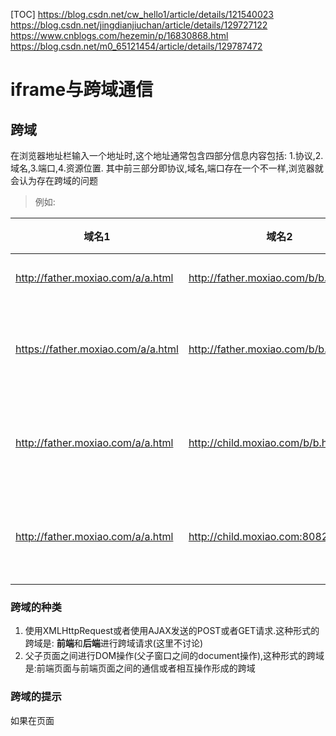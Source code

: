 [TOC]
https://blog.csdn.net/cw_hello1/article/details/121540023
https://blog.csdn.net/jingdianjiuchan/article/details/129727122
https://www.cnblogs.com/hezemin/p/16830868.html
https://blog.csdn.net/m0_65121454/article/details/129787472
# iframe与跨域通信

## 跨域
在浏览器地址栏输入一个地址时,这个地址通常包含四部分信息内容包括: 1.协议,2.域名,3.端口,4.资源位置.
其中前三部分即协议,域名,端口存在一个不一样,浏览器就会认为存在跨域的问题
> 例如: 

| 域名1 | 域名2 | 是否跨域 |
| ---- | ---- | ---- |
| http://father.moxiao.com/a/a.html | http://father.moxiao.com/b/b.html | 不存在跨域 |
| https://father.moxiao.com/a/a.html | http://father.moxiao.com/b/b.html | 存在跨域，协议不一样 |
| http://father.moxiao.com/a/a.html	| http://child.moxiao.com/b/b.html | 存在跨域，域名不一样 |
| http://father.moxiao.com/a/a.html	| http://child.moxiao.com:8082/b/b.html	| 存在跨域，端口不一样 |

### 跨域的种类
1. 使用XMLHttpRequest或者使用AJAX发送的POST或者GET请求.这种形式的跨域是: **前端**和**后端**进行跨域请求(这里不讨论)
2. 父子页面之间进行DOM操作(父子窗口之间的document操作),这种形式的跨域是:前端页面与前端页面之间的通信或者相互操作形成的跨域

### 跨域的提示
如果在页面